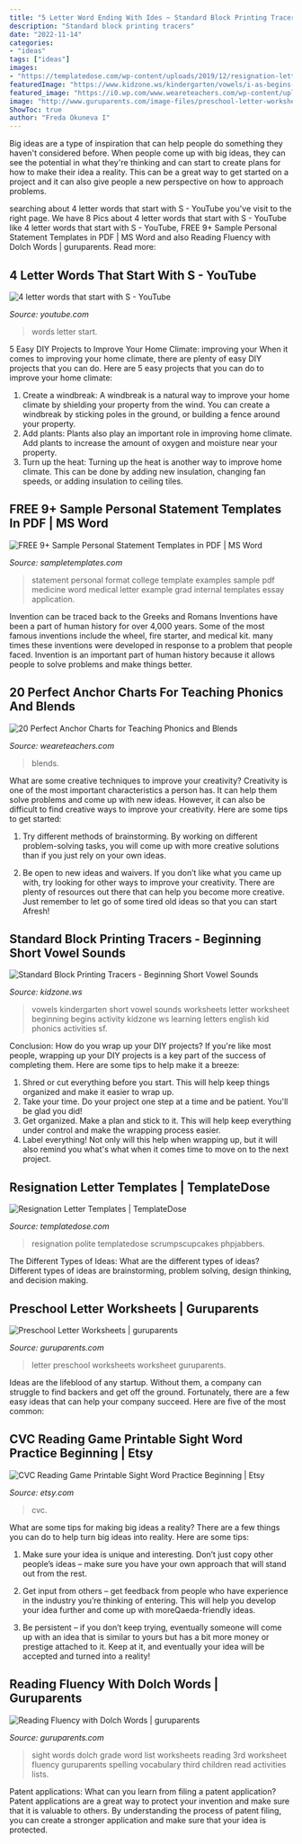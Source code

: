 ```yaml
---
title: "5 Letter Word Ending With Ides ~ Standard Block Printing Tracers"
description: "Standard block printing tracers"
date: "2022-11-14"
categories:
- "ideas"
tags: ["ideas"]
images:
- "https://templatedose.com/wp-content/uploads/2019/12/resignation-letter-templates-resignation-letter-template-bsggsyeae.jpg"
featuredImage: "https://www.kidzone.ws/kindergarten/vowels/i-as-begins-sf.gif"
featured_image: "https://i0.wp.com/www.weareteachers.com/wp-content/uploads/2016/08/5-beginning-blends-6.jpg?resize=382%2C576"
image: "http://www.guruparents.com/image-files/preschool-letter-worksheet-t.png"
ShowToc: true
author: "Freda Okuneva I"
---
```



Big ideas are a type of inspiration that can help people do something they haven't considered before. When people come up with big ideas, they can see the potential in what they're thinking and can start to create plans for how to make their idea a reality. This can be a great way to get started on a project and it can also give people a new perspective on how to approach problems.

	

		
searching about 4 letter words that start with S - YouTube you've visit to the right page. We have 8 Pics about 4 letter words that start with S - YouTube like 4 letter words that start with S - YouTube, FREE 9+ Sample Personal Statement Templates in PDF | MS Word and also Reading Fluency with Dolch Words | guruparents. Read more:
		
    
## 4 Letter Words That Start With S - YouTube

<img loading=lazy src="https://i.ytimg.com/vi/EGTRFkiDhog/maxresdefault.jpg" onerror="this.onerror=null;this.src='https://tse3.mm.bing.net/th?id=OIP.OoI_KtvXLHW6eHY-HL1ebgHaEK&amp;pid=15.1';" alt="4 letter words that start with S - YouTube">

_Source: youtube.com_

>words letter start. 

	

5 Easy DIY Projects to Improve Your Home Climate: improving your
When it comes to improving your home climate, there are plenty of easy DIY projects that you can do. Here are 5 easy projects that you can do to improve your home climate: 
1. Create a windbreak: A windbreak is a natural way to improve your home climate by shielding your property from the wind. You can create a windbreak by sticking poles in the ground, or building a fence around your property. 
2. Add plants: Plants also play an important role in improving home climate. Add plants to increase the amount of oxygen and moisture near your property. 
3. Turn up the heat: Turning up the heat is another way to improve home climate. This can be done by adding new insulation, changing fan speeds, or adding insulation to ceiling tiles. 

    
## FREE 9+ Sample Personal Statement Templates In PDF | MS Word

<img loading=lazy src="https://images.sampletemplates.com/wp-content/uploads/2016/11/16102407/Personal-Statement-Format-for-Internal-Medicine.jpg" onerror="this.onerror=null;this.src='https://tse3.mm.bing.net/th?id=OIP.V_eTA__2kBOC6yjhIgOwDQHaJA&amp;pid=15.1';" alt="FREE 9+ Sample Personal Statement Templates in PDF | MS Word">

_Source: sampletemplates.com_

>statement personal format college template examples sample pdf medicine word medical letter example grad internal templates essay application. 

	

Invention can be traced back to the Greeks and Romans
Inventions have been a part of human history for over 4,000 years. Some of the most famous inventions include the wheel, fire starter, and medical kit. many times these inventions were developed in response to a problem that people faced. Invention is an important part of human history because it allows people to solve problems and make things better.

    
## 20 Perfect Anchor Charts For Teaching Phonics And Blends

<img loading=lazy src="https://i0.wp.com/www.weareteachers.com/wp-content/uploads/2016/08/5-beginning-blends-6.jpg?resize=382%2C576" onerror="this.onerror=null;this.src='https://tse3.mm.bing.net/th?id=OIP.xXtnZy-PuJd8uZ-mD_R5SwAAAA&amp;pid=15.1';" alt="20 Perfect Anchor Charts for Teaching Phonics and Blends">

_Source: weareteachers.com_

>blends. 

	

What are some creative techniques to improve your creativity?
Creativity is one of the most important characteristics a person has. It can help them solve problems and come up with new ideas. However, it can also be difficult to find creative ways to improve your creativity. Here are some tips to get started: 
1. Try different methods of brainstorming. By working on different problem-solving tasks, you will come up with more creative solutions than if you just rely on your own ideas.

2. Be open to new ideas and waivers. If you don’t like what you came up with, try looking for other ways to improve your creativity. There are plenty of resources out there that can help you become more creative. Just remember to let go of some tired old ideas so that you can start Afresh!

    
## Standard Block Printing Tracers - Beginning Short Vowel Sounds

<img loading=lazy src="https://www.kidzone.ws/kindergarten/vowels/i-as-begins-sf.gif" onerror="this.onerror=null;this.src='https://tse1.mm.bing.net/th?id=OIP.JsSvMnv7VA839CL_7ANTHgHaJ3&amp;pid=15.1';" alt="Standard Block Printing Tracers - Beginning Short Vowel Sounds">

_Source: kidzone.ws_

>vowels kindergarten short vowel sounds worksheets letter worksheet beginning begins activity kidzone ws learning letters english kid phonics activities sf. 

	

Conclusion: How do you wrap up your DIY projects?
If you're like most people, wrapping up your DIY projects is a key part of the success of completing them. Here are some tips to help make it a breeze:
1) Shred or cut everything before you start. This will help keep things organized and make it easier to wrap up.
2) Take your time. Do your project one step at a time and be patient. You'll be glad you did!
3) Get organized. Make a plan and stick to it. This will help keep everything under control and make the wrapping process easier.
4) Label everything! Not only will this help when wrapping up, but it will also remind you what's what when it comes time to move on to the next project.

    
## Resignation Letter Templates | TemplateDose

<img loading=lazy src="https://templatedose.com/wp-content/uploads/2019/12/resignation-letter-templates-resignation-letter-template-bsggsyeae.jpg" onerror="this.onerror=null;this.src='https://tse3.mm.bing.net/th?id=OIP.xdjjEJ_utWwpB0Rmofz-uwHaJl&amp;pid=15.1';" alt="Resignation Letter Templates | TemplateDose">

_Source: templatedose.com_

>resignation polite templatedose scrumpscupcakes phpjabbers. 

	

The Different Types of Ideas: What are the different types of ideas?
Different types of ideas are brainstorming, problem solving, design thinking, and decision making.

    
## Preschool Letter Worksheets | Guruparents

<img loading=lazy src="http://www.guruparents.com/image-files/preschool-letter-worksheet-t.png" onerror="this.onerror=null;this.src='https://tse3.mm.bing.net/th?id=OIP.-oIPy4EgbU9BQgFjJ7nQAQAAAA&amp;pid=15.1';" alt="Preschool Letter Worksheets | guruparents">

_Source: guruparents.com_

>letter preschool worksheets worksheet guruparents. 

	

Ideas are the lifeblood of any startup. Without them, a company can struggle to find backers and get off the ground. Fortunately, there are a few easy ideas that can help your company succeed. Here are five of the most common: 

    
## CVC Reading Game Printable Sight Word Practice Beginning | Etsy

<img loading=lazy src="https://i.etsystatic.com/14040097/r/il/56b097/1805418176/il_fullxfull.1805418176_tgc6.jpg" onerror="this.onerror=null;this.src='https://tse1.mm.bing.net/th?id=OIP.fdjFEkNowHRR5tmOLfoHxAHaJf&amp;pid=15.1';" alt="CVC Reading Game Printable Sight Word Practice Beginning | Etsy">

_Source: etsy.com_

>cvc. 

	

What are some tips for making big ideas a reality?
There are a few things you can do to help turn big ideas into reality. Here are some tips:
1. Make sure your idea is unique and interesting. Don’t just copy other people’s ideas – make sure you have your own approach that will stand out from the rest.

2. Get input from others – get feedback from people who have experience in the industry you’re thinking of entering. This will help you develop your idea further and come up with moreQaeda-friendly ideas.

3. Be persistent – if you don’t keep trying, eventually someone will come up with an idea that is similar to yours but has a bit more money or prestige attached to it. Keep at it, and eventually your idea will be accepted and turned into a reality!

    
## Reading Fluency With Dolch Words | Guruparents

<img loading=lazy src="http://www.guruparents.com/image-files/dolch-sight-words-3rd-grade-listing.png" onerror="this.onerror=null;this.src='https://tse3.mm.bing.net/th?id=OIP.QGd3db5OnvbEW7fntq_wwwHaJ4&amp;pid=15.1';" alt="Reading Fluency with Dolch Words | guruparents">

_Source: guruparents.com_

>sight words dolch grade word list worksheets reading 3rd worksheet fluency guruparents spelling vocabulary third children read activities lists. 

	

Patent applications: What can you learn from filing a patent application?
Patent applications are a great way to protect your invention and make sure that it is valuable to others. By understanding the process of patent filing, you can create a stronger application and make sure that your idea is protected.

